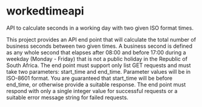 # workedtimeapi
API to calculate seconds in a working day with two given ISO format times.

This project provides an API end point that will calculate the total number of business seconds between two given times. 
A business second is defined as any whole second that elapses after 08:00 and before 17:00 during a 
weekday (Monday - Friday) that is not a public holiday in the Republic of South Africa. The end point 
must support only list GET requests and must take two parameters: start_time and end_time. 
Parameter values will be in ISO-8601 format. You are guaranteed that start_time will be before end_time, or otherwise 
provide a suitable response. The end point must respond with only a single integer value for successful requests or 
a suitable error message string for failed requests.
